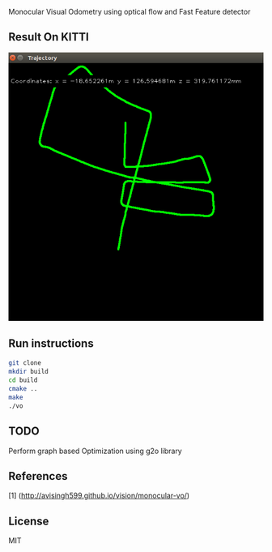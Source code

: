 Monocular Visual Odometry using optical flow and Fast Feature detector

## Result On KITTI

![](Images/path_tracker.png)


## Run instructions

```bash
git clone
mkdir build
cd build 
cmake ..
make
./vo
```
## TODO
Perform graph based Optimization using g2o library

## References
[1] (http://avisingh599.github.io/vision/monocular-vo/)


## License
MIT

